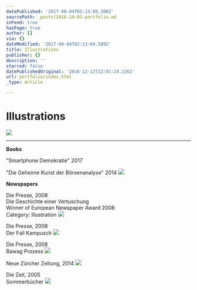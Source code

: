```yaml
---
datePublished: '2017-08-04T02:13:05.308Z'
sourcePath: _posts/2016-10-01-portfolio.md
inFeed: true
hasPage: true
author: []
via: {}
dateModified: '2017-08-04T02:13:04.589Z'
title: Illustrations
publisher: {}
description: ''
starred: false
datePublishedOriginal: '2016-12-12T22:01:24.226Z'
url: portfolio/index.html
_type: Article

---
```

# Illustrations
![](https://the-grid-user-content.s3-us-west-2.amazonaws.com/9ca038a0-b0f5-4e3c-882c-d113f4dc4b6b.gif)

---

**Books**

"Smartphone Demokratie" 2017

"Die Geheime Kunst der Börsenanalyse" 2014
![](https://the-grid-user-content.s3-us-west-2.amazonaws.com/7fe2f8d9-2ff3-4b56-90a8-be707e081963.png)

**Newspapers**

Die Presse, 2008  
Die Geschichte einer Vertuschung  
Winner of European Newspaper Award 2008  
Category: Illustration
![](https://the-grid-user-content.s3-us-west-2.amazonaws.com/e2970647-b5a8-4b7b-bf9d-c614bc98e9a8.png)

Die Presse, 2008  
Der Fall Kampusch
![](https://the-grid-user-content.s3-us-west-2.amazonaws.com/acb072b7-336e-4853-9969-1396502c2b59.png)

Die Presse, 2008  
Bawag Prozess
![](https://the-grid-user-content.s3-us-west-2.amazonaws.com/718f6f34-b169-40df-9164-57b6dd4cbbf9.png)

Neue Zürcher Zeitung, 2014
![](https://the-grid-user-content.s3-us-west-2.amazonaws.com/f84874a7-04ce-4eea-85d1-8fc03a6f8ad7.png)

Die Zeit, 2005  
Sommerbücher
![](https://the-grid-user-content.s3-us-west-2.amazonaws.com/3110196c-14ec-4fa5-99d6-eb148216677a.png)